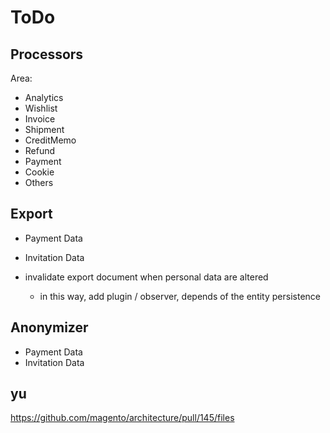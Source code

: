 # ToDo

## Processors

Area:

- Analytics
- Wishlist
- Invoice
- Shipment
- CreditMemo
- Refund
- Payment
- Cookie
- Others

## Export

- Payment Data
- Invitation Data

- invalidate export document when personal data are altered
    - in this way, add plugin / observer, depends of the entity persistence

## Anonymizer
 
- Payment Data
- Invitation Data

## yu

https://github.com/magento/architecture/pull/145/files
